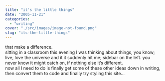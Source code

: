 ```yaml
---
title: "it's the little things"
date: "2005-11-21"
categories: 
  - "writing"
cover: "./src/images/image-not-found.png"
slug: "its-the-little-things"
---
```


that make a difference.  
sitting in a classroom this evening I was thinking about things, you know; live, love the universe and it it suddenly hit me; sidebar on the left. you never know it might catch on, if nothing else it’s different.  
now all I need to do is finally get some of these other ideas down in writing, then convert them to code and finally try styling this site…
